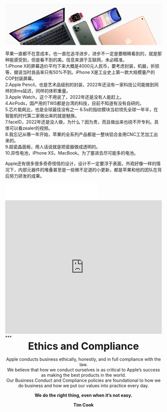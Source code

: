 ![img](relaximgs/Apple.png)

苹果一直都不在意成本，也一直在追寻进步，进步不一定是要眼睛看到的，就是那种能感受到，但是看不到的美。信息来源于互联网，未必精准。  
1.iPhone X的屏幕造价平均下来大概是4000元人民币，要考虑封装，机器，折损等，据说当时良品率只有50%不到。iPhone X是工业史上第一款大规模量产的COP封装屏幕。  
2.Apple Pencil，也是艺术品级别的封装，2022年还没有一家科技公司能做到同样的8ms延迟，同样的体积重量。  
3.Apple Watch，这个不用说了，2022年还是没有人能赶上。  
4.AirPods，国产用的TWS都是台湾的科技，目前不知道有没有自研的。  
5.芯片能耗比，也是全球最佳没有之一 
6.5s的指纹模块当初领先全球一年半，在智能机时代第二家做出来的就是魅族。  
7.faceID，2022年还是没人做，为什么？因为贵，而且做出来也绕不开专利。具体可以看zealer的视频。  
8.我忘记从哪一年开始，苹果的全系列产品都是一整块铝合金用CNC工艺加工出来的。  
9.超瓷晶面板，用人话说就是把瓷器做成透明的。  
10.异性电池，iPhone XS，MacBook。为了塞进去尽可能多的电池。    

Apple还有很多很多奇奇怪怪的设计，设计不一定要浮于表面，外观好像一样的情况下，内部元器件的堆叠甚至是一些微不足道的小更新，都是苹果和他的团队在背后努力研发的成果。  

<iframe frameborder="no" border="0" marginwidth="0" marginheight="0" width=298 height=52 src="//music.163.com/outchain/player?type=2&id=1839403159&auto=1&height=32"></iframe>
<iframe src="http://player.bilibili.com/player.html?aid=381647441&bvid=BV1VZ4y1d7BP&cid=514597194&page=1" scrolling="yes" border="0" frameborder="no" framespacing="0" allowfullscreen="true" style="width: 640px; height: 430px; max-width: 100%"> </iframe>
***
<center><b><font size=6>Ethics and Compliance</b>  </font>

Apple conducts business ethically, honestly, and in full compliance with the law.  
We believe that how we conduct ourselves is as critical to Apple’s success as making the best products in the world.  
 Our Business Conduct and Compliance policies are foundational to how we do business and how we put our values into practice every day.  

<b>We do the right thing, even when it’s not easy.

Tim Cook</b></center>